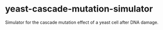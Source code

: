# yeast-cascade-mutation-simulator
Simulator for the cascade mutation effect of a yeast cell after DNA damage.

